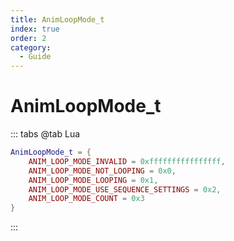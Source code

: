 ```yaml
---
title: AnimLoopMode_t
index: true
order: 2
category:
  - Guide
---
```


# AnimLoopMode_t
::: tabs
@tab Lua
```lua
AnimLoopMode_t = {
    ANIM_LOOP_MODE_INVALID = 0xffffffffffffffff,
    ANIM_LOOP_MODE_NOT_LOOPING = 0x0,
    ANIM_LOOP_MODE_LOOPING = 0x1,
    ANIM_LOOP_MODE_USE_SEQUENCE_SETTINGS = 0x2,
    ANIM_LOOP_MODE_COUNT = 0x3
}
```
:::